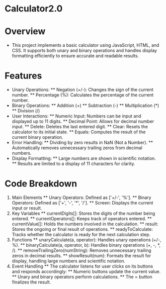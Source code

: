 # Calculator2.0

# Overview
* This project implements a basic calculator using JavaScript, HTML, and CSS. It supports both unary and binary operations and handles display formatting efficiently to ensure accurate and readable results.

# Features
* Unary Operations:
** Negation (+/-): Changes the sign of the current number.
** Percentage (%): Calculates the percentage of the current number.
* Binary Operations:
** Addition (+)
** Subtraction (-)
** Multiplication (*)
** Division (/)
* User Interactions:
** Numeric Input: Numbers can be input and displayed up to 11 digits.
** Decimal Point: Allows for decimal number input.
** Delete: Deletes the last entered digit.
** Clear: Resets the calculator to its initial state.
** Equals: Computes the result of the current binary operation.
* Error Handling:
** Dividing by zero results in NaN (Not a Number).
** Automatically removes unnecessary trailing zeros from decimal numbers.
* Display Formatting:
** Large numbers are shown in scientific notation.
** Results are limited to a display of 11 characters for clarity.
  
# Code Breakdown
1. Main Elements
** Unary Operators: Defined as ['+/-', '%'].
** Binary Operators: Defined as ['+', '-', '*', '/'].
** Screen: Displays the current input or result.
2. Key Variables
** currentDigits[]: Stores the digits of the number being entered.
** currentOperators[]: Keeps track of operators entered.
** currentValue[]: Holds the numbers involved in the calculation.
** result: Stores the ongoing or final result of operations.
** readyToCalculate: Tracks whether the calculator is ready for the next calculation step.
3. Functions
** unaryCalculate(a, operator): Handles unary operations (+/-, %).
** binaryCalculate(a, operator, b): Handles binary operations (+, -, *, /).
** removeTrailingZero(numString): Removes unnecessary trailing zeros in decimal results.
** showResult(num): Formats the result for display, handling large numbers and scientific notation.
4. Event Handling
** The calculator listens for user clicks on its buttons and responds accordingly:
** Numeric buttons update the current value.
** Unary and binary operators perform calculations.
** The = button finalizes the result.
